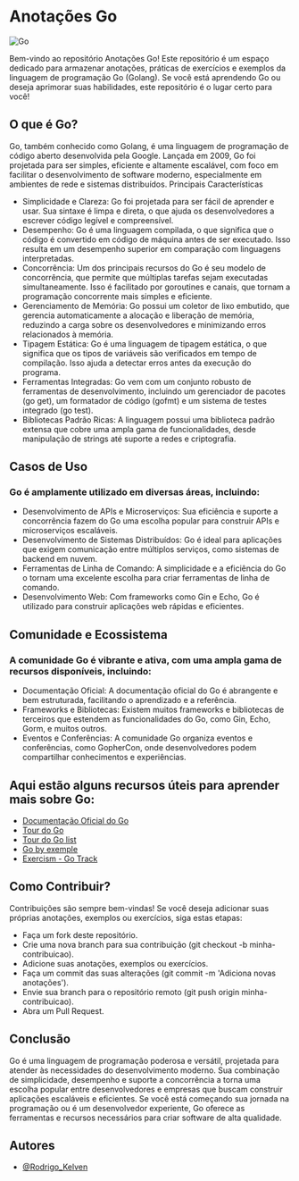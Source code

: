 
# Anotações Go
![Go](https://img.shields.io/badge/go-%2300ADD8.svg?style=for-the-badge&logo=go&logoColor=white) 

Bem-vindo ao repositório Anotações Go! Este repositório é um espaço dedicado para armazenar anotações,
práticas de exercícios e exemplos da linguagem de programação Go (Golang). Se você está aprendendo Go ou deseja aprimorar suas habilidades, este repositório é o lugar certo para você!

## O que é Go?

Go, também conhecido como Golang, é uma linguagem de programação de código aberto desenvolvida pela Google. Lançada em 2009, Go foi projetada para ser simples, eficiente e altamente escalável, com foco em facilitar o desenvolvimento de software moderno, especialmente em ambientes de rede e sistemas distribuídos.
Principais Características

- Simplicidade e Clareza: Go foi projetada para ser fácil de aprender e usar. Sua sintaxe é limpa e direta, o que ajuda os desenvolvedores a escrever código legível e compreensível.
- Desempenho: Go é uma linguagem compilada, o que significa que o código é convertido em código de máquina antes de ser executado. Isso resulta em um desempenho superior em comparação com linguagens interpretadas.
- Concorrência: Um dos principais recursos do Go é seu modelo de concorrência, que permite que múltiplas tarefas sejam executadas simultaneamente. Isso é facilitado por goroutines e canais, que tornam a programação concorrente mais simples e eficiente.
- Gerenciamento de Memória: Go possui um coletor de lixo embutido, que gerencia automaticamente a alocação e liberação de memória, reduzindo a carga sobre os desenvolvedores e minimizando erros relacionados à memória.
- Tipagem Estática: Go é uma linguagem de tipagem estática, o que significa que os tipos de variáveis são verificados em tempo de compilação. Isso ajuda a detectar erros antes da execução do programa.
- Ferramentas Integradas: Go vem com um conjunto robusto de ferramentas de desenvolvimento, incluindo um gerenciador de pacotes (go get), um formatador de código (gofmt) e um sistema de testes integrado (go test).
- Bibliotecas Padrão Ricas: A linguagem possui uma biblioteca padrão extensa que cobre uma ampla gama de funcionalidades, desde manipulação de strings até suporte a redes e criptografia.

## Casos de Uso

### Go é amplamente utilizado em diversas áreas, incluindo:

- Desenvolvimento de APIs e Microserviços: Sua eficiência e suporte a concorrência fazem do Go uma escolha popular para construir APIs e microserviços escaláveis.
- Desenvolvimento de Sistemas Distribuídos: Go é ideal para aplicações que exigem comunicação entre múltiplos serviços, como sistemas de backend em nuvem.
- Ferramentas de Linha de Comando: A simplicidade e a eficiência do Go o tornam uma excelente escolha para criar ferramentas de linha de comando.
- Desenvolvimento Web: Com frameworks como Gin e Echo, Go é utilizado para construir aplicações web rápidas e eficientes.

## Comunidade e Ecossistema

### A comunidade Go é vibrante e ativa, com uma ampla gama de recursos disponíveis, incluindo:

- Documentação Oficial: A documentação oficial do Go é abrangente e bem estruturada, facilitando o aprendizado e a referência.
- Frameworks e Bibliotecas: Existem muitos frameworks e bibliotecas de terceiros que estendem as funcionalidades do Go, como Gin, Echo, Gorm, e muitos outros.
- Eventos e Conferências: A comunidade Go organiza eventos e conferências, como GopherCon, onde desenvolvedores podem compartilhar conhecimentos e experiências.
  
## Aqui estão alguns recursos úteis para aprender mais sobre Go:

- [Documentação Oficial do Go](https://go.dev/doc/)
- [Tour do Go](https://go-tour-br.appspot.com/tour/welcome/1)
- [Tour do Go list](https://go-tour-br.appspot.com/tour/list)
- [Go by exemple](https://gobyexample.com/)
- [Exercism - Go Track](https://exercism.org/tracks/go)

## Como Contribuir?

Contribuições são sempre bem-vindas! Se você deseja adicionar suas próprias anotações, exemplos ou exercícios, siga estas etapas:

- Faça um fork deste repositório.
- Crie uma nova branch para sua contribuição (git checkout -b minha-contribuicao).
- Adicione suas anotações, exemplos ou exercícios.
- Faça um commit das suas alterações (git commit -m 'Adiciona novas anotações').
- Envie sua branch para o repositório remoto (git push origin minha-contribuicao).
- Abra um Pull Request.

  
## Conclusão

Go é uma linguagem de programação poderosa e versátil, projetada para atender às necessidades do desenvolvimento moderno. Sua combinação de simplicidade, desempenho e suporte a concorrência a torna uma escolha popular entre desenvolvedores e empresas que buscam construir aplicações escaláveis e eficientes. Se você está começando sua jornada na programação ou é um desenvolvedor experiente, Go oferece as ferramentas e recursos necessários para criar software de alta qualidade.


## Autores
- [@Rodrigo_Kelven](https://github.com/Rodrigo-Kelven)

